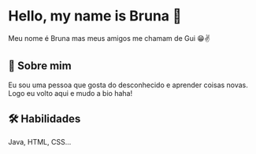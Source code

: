 
# Hello, my name is Bruna 👋

Meu nome é Bruna mas meus amigos me chamam de Gui 😁✌️




## 🚀 Sobre mim
Eu sou uma pessoa que gosta do desconhecido e aprender coisas novas. Logo eu volto aqui e mudo a bio haha!

## 🛠 Habilidades
Java, HTML, CSS...

